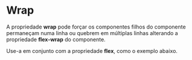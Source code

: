 # Wrap

A propriedade **wrap** pode forçar os componentes filhos do componente permaneçam numa linha ou quebrem em múltiplas linhas alterando a propriedade **flex-wrap** do componente.

Use-a em conjunto com a propriedade **flex**, como o exemplo abaixo.